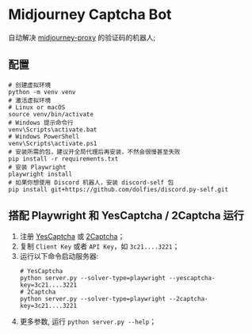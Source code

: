 # Midjourney Captcha Bot

自动解决 [midjourney-proxy](https://github.com/litter-coder/midjourney-proxy-plus) 的验证码的机器人;

## 配置

```shell
# 创建虚拟环境
python -m venv venv
# 激活虚拟环境
# Linux or macOS
source venv/bin/activate
# Windows 提示命令行
venv\Scripts\activate.bat
# Windows PowerShell
venv\Scripts\activate.ps1
# 安装所需的包，建议开全局代理后再安装，不然会很慢甚至失败
pip install -r requirements.txt
# 安装 Playwright
playwright install
# 如果你想使用 Discord 机器人，安装 discord-self 包
pip install git+https://github.com/dolfies/discord.py-self.git
```

## 搭配 Playwright 和 YesCaptcha / 2Captcha 运行

1. 注册 [YesCaptcha](https://yescaptcha.com/i/lSoGCH) 或 [2Captcha](https://2captcha.com?from=11867999)；
2. 复制 `Client Key` 或者 `API Key`，如 `3c21....3221`；
3. 运行以下命令启动服务器:
    ```shell
    # YesCaptcha
    python server.py --solver-type=playwright --yescaptcha-key=3c21....3221
    # 2Captcha
    python server.py --solver-type=playwright --2captcha-key=3c21....3221
    ```
4. 更多参数, 运行 `python server.py --help`；